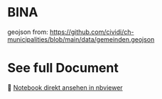 # BINA

geojson from: https://github.com/cividi/ch-municipalities/blob/main/data/gemeinden.geojson

# See full Document
📘 [Notebook direkt ansehen in nbviewer](https://nbviewer.org/github/Fa-commits/BINA/blob/main/BINA.ipynb)
